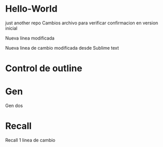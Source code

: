 # Hello-World
just another repo
Cambios archivo para verificar confirmacion en version inicial

Nueva línea modificada

Nueva linea de cambio modificada desde Sublime text

# Control de outline



# Gen
Gen dos
# Recall
Recall 1 linea de cambio